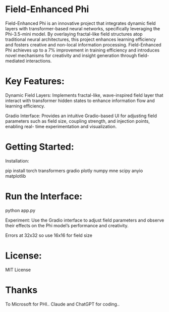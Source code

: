# Field-Enhanced Phi

Field-Enhanced Phi is an innovative project that integrates dynamic field layers with transformer-based neural networks, specifically leveraging the Phi-3.5-mini model. By overlaying fractal-like field structures atop traditional neural architectures, this project enhances learning efficiency and fosters creative and non-local information processing. Field-Enhanced Phi achieves up to a 7% improvement in training efficiency and introduces novel mechanisms for creativity and insight generation through field-mediated interactions.

# Key Features:

Dynamic Field Layers: Implements fractal-like, wave-inspired field layer that interact with transformer hidden states to enhance information flow and learning efficiency.

Gradio Interface: Provides an intuitive Gradio-based UI for adjusting field parameters such as field size, coupling strength, and injection points, enabling real-
time experimentation and visualization.

# Getting Started:

Installation:

pip install torch transformers gradio plotly numpy mne scipy anyio matplotlib

# Run the Interface:

python app.py 

Experiment: Use the Gradio interface to adjust field parameters and observe their effects on the Phi model’s performance and creativity.

Errors at 32x32 so use 16x16 for field size

# License:

MIT License

# Thanks 

To Microsoft for PHI.. Claude and ChatGPT for coding.. 
